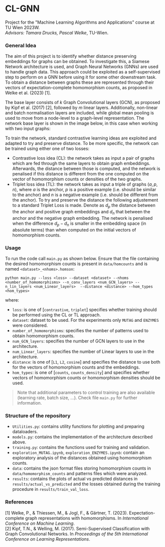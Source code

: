 # CL-GNN
Project for the "Machine Learning Algorithms and Applications" course at TU Wien 2023W.\
*Advisors: Tamara Drucks, Pascal Welke*, TU-Wien.

### General Idea
The aim of this project is to identify whether distance preserving embeddings for graphs can be obtained. To investigate this, a Siamese Network architecture is used, and Graph Neural Networks (GNNs) are used to handle graph data. This approach could be exploited as a self-supervised step to perform on a GNN before using it for some other downstream task.\
To obtain a distance between graphs these are represented through their vectors of expectation-complete homomorphism counts, as proposed in Welke et al. (2023) [1].

The base layer consists of $k$ Graph Convolutional layers (GCN), as proposed by Kipf et al. (2017) [2], followed by $m$ linear layers. Additionally, non-linear and batch normalisation layers are included, while global mean pooling is used to move from a node-level to a graph-level representation. The network base layer is shown in the image below, in this case when working with two input graphs:


To train the network, standard contrastive learning ideas are exploited and adapted to try and preserve distance. To be more specific, the network can be trained using either one of two losses:
- Contrastive loss idea (CL): the network takes as input a pair of graphs which are fed through the same layers to obtain graph embeddings. Afterwards, the distance between those is computed, and the network is penalised if this distance is different from the one computed on the vector of homomorphism counts or densities of the two graphs.
- Triplet loss idea (TL): the network takes as input a triple of graphs $(a, p, n)$, where $a$ is the anchor, $p$ is a positive example (i.e. should be similar to the anchor) and $n$ is a negative example (i.e. should be different from the anchor). To try and preserve the distance the following adjustement to a standard Triplet Loss is made. Denote as $d_p$ the distance between the anchor and positive graph embeddings and $d_n$ that between the anchor and the negative graph embedding. The network is penalised when the difference $d_p - d_n$ is smaller in the embedding space (in absolute terms) than when computed on the initial vectors of homomorphism counts.

### Usage
To run the code call `main.py` as shown below. Ensure that the file containing the desired homomorphism counts is present in `data/homcounts` and is named `<dataset>_<nhoms>.homson`:
```
python main.py --loss <loss> --dataset <dataset> --nhoms <number_of_homomorphisms> --n_conv_layers <num_GCN_layers> --n_lin_layers <num_Linear_layers>  --distance <distance> --hom_types <hom_types>
```

where:
- `loss`: is one of \[`contrastive`, `triplet`\] specifies whether training should be performed using the CL or TL approach.
- `dataset`: dataset to be used. For the experiments only `MUTAG` and `ENZYMES` were considered.
- `number_of_homomorphisms`: specifies the number of patterns used to obtain homomorphism counts.
- `num_GCN_layers`: specifies the number of GCN layers to use in the architecture.
- `num_Linear_layers`: specifies the number of Linear layers to use in the architecture.
- `distance`: is one of \[`L1`, `L2`, `cosine`\] and specifies the distance to use both for the vectors of homomorphism counts and the embeddings.
- `hom_types`: is one of \[`counts`, `counts_density`\] and specifies whether vectors of homomorphism counts or homomorphism densities should be used.

> Note that additional parameters to control training are also available (learning rate, batch size, ...). Check file `main.py` for further information.

### Structure of the repository
- `Utilities.py`: contains utility functions for plotting and preparing dataloaders.
- `models.py`: contains the implementation of the architecture described above.
- `training.py`: contains the functions used for training and validation.
- `exploration_MUTAG.ipynb`, `exploration_ENZYMES.ipynb`: contain an exploratory analysis of the distances obtained using homomorphism counts.
- `data`: contains the json format files storing homomorphism counts in `data/homomorphism_counts` and patterns files which were analyzed.
- `results`: contains the plots of actual vs predicted distances in `results/actual_vs_predicted` and the losses obtained during the training procedure in `results/train_val_loss`.


### References
[1] Welke, P., \& Thiessen, M., \& Jogl, F., \& Gärtner, T. (2023). Expectation-complete graph representations with homomorphisms. In *International Conference on Machine Learning*.\
[2] Kipf, T.N., \& Welling, M. (2017). Semi-Supervised Classification with Graph Convolutional Networks. In *Proceedings of the 5th International Conference on Learning Representations*.
